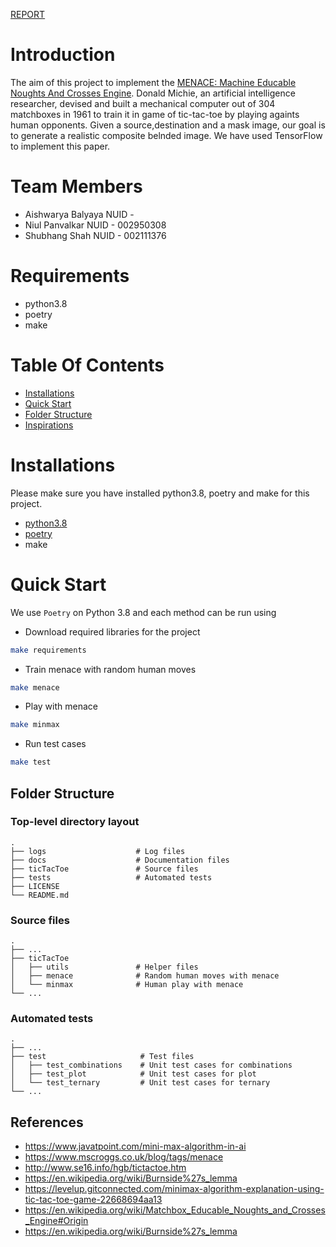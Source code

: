 [REPORT](https://github.com/AishwaryaBalyaya10/Info6205-PSA-FinalProject-TicTacToe/blob/main/docs/The%20Menace.pdf)

# Introduction

The aim of this project to implement the [MENACE: Machine Educable Noughts And Crosses Engine](https://people.csail.mit.edu/brooks/idocs/matchbox.pdf). Donald Michie, an artificial intelligence researcher, devised and built a mechanical computer out of 304 matchboxes in 1961 to train it in game of tic-tac-toe by playing againts human opponents. Given a source,destination and a mask image, our goal is to generate a realistic composite belnded image. We have used TensorFlow to implement this paper.

# Team Members
- Aishwarya Balyaya NUID - 
- Niul Panvalkar NUID - 002950308
- Shubhang Shah NUID - 002111376
# Requirements

- python3.8
- poetry
- make

# Table Of Contents

- [Installations](#installation)
- [Quick Start](#quick-starts)
- [Folder Structure](#folder-structure)
- [Inspirations](#implementation-flow)

# Installations

Please make sure you have installed python3.8, poetry and make for this project.

- [python3.8](https://www.python.org/downloads/release/python-380/)
- [poetry](https://python-poetry.org/docs/)
- make

# Quick Start

We use `Poetry` on Python 3.8 and each method can be run using

- Download required libraries for the project

```bash
make requirements
```

- Train menace with random human moves

```bash
make menace
```

- Play with menace

```bash
make minmax
```

- Run test cases

```bash
make test
```
## Folder Structure

### Top-level directory layout

    .
    ├── logs                    # Log files
    ├── docs                    # Documentation files
    ├── ticTacToe               # Source files
    ├── tests                   # Automated tests
    ├── LICENSE
    └── README.md

### Source files

    .
    ├── ...
    ├── ticTacToe
    │   ├── utils               # Helper files
    │   ├── menace              # Random human moves with menace
    │   └── minmax              # Human play with menace
    └── ...

### Automated tests

    .
    ├── ...
    ├── test                     # Test files
    │   ├── test_combinations    # Unit test cases for combinations
    │   ├── test_plot            # Unit test cases for plot
    │   └── test_ternary         # Unit test cases for ternary
    └── ...

## References

- https://www.javatpoint.com/mini-max-algorithm-in-ai
- https://www.mscroggs.co.uk/blog/tags/menace
- http://www.se16.info/hgb/tictactoe.htm
- https://en.wikipedia.org/wiki/Burnside%27s_lemma
- https://levelup.gitconnected.com/minimax-algorithm-explanation-using-tic-tac-toe-game-22668694aa13
- https://en.wikipedia.org/wiki/Matchbox_Educable_Noughts_and_Crosses_Engine#Origin
- https://en.wikipedia.org/wiki/Burnside%27s_lemma
